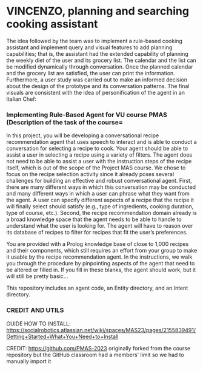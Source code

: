 # VINCENZO, planning and searching cooking assistant

The idea followed by the team was to implement a rule-based cooking assistant and implement query and visual features to add planning capabilities; that is, the assistant had the extended capability of planning the weekly diet of the user and its grocery list. The calendar and the list can be modified dynamically through conversation. Once the planned calendar and the grocery list are satisfied, the user can print the information. Furthermore, a user study was carried out to make an informed decision about the design of the prototype and its conversation patterns. The final visuals are consistent with the idea of personification of the agent in an Italian Chef:



### Implementing Rule-Based Agent for VU course PMAS (Description of the task of the course=

In this project, you will be developing a conversational recipe recommendation agent that uses speech to interact and is able to conduct a conversation for selecting a recipe to cook.  Your agent should be able to assist a user in selecting a recipe using a variety of filters. The agent does not need to be able to assist a user with the instruction steps of the recipe itself, which is out of the scope of the Project MAS course. We chose to focus on the recipe selection activity since it already poses several challenges for building an effective and robust conversational agent. First, there are many different ways in which this conversation may be conducted and many different ways in which a user can phrase what they want from the agent. A user can specify different aspects of a recipe that the recipe it will finally select should satisfy (e.g., type of ingredients, cooking duration, type of course, etc.). Second, the recipe recommendation domain already is a broad knowledge space that the agent needs to be able to handle to understand what the user is looking for. The agent will have to reason over its database of recipes to filter for recipes that fit the user’s preferences.

You are provided with a Prolog knowledge base of close to 1,000 recipes and their components, which still requires an effort from your group to make it usable by the recipe recommendation agent. In the instructions, we walk you through the procedure by pinpointing aspects of the agent that need to be altered or filled in. If you fill in these blanks, the agent should work, but it will still be pretty basic… 

This repository includes an agent code, an Entity directory, and an Intent directory.

### CREDIT AND UTILS

GUIDE HOW TO INSTALL: https://socialrobotics.atlassian.net/wiki/spaces/MAS23/pages/2155839491/Getting+Started+What+You+Need+to+Install

CREDIT: https://github.com/PMAS-2023 originally forked from the course repository but the GitHub classroom had a members' limit so we had to manually import it
